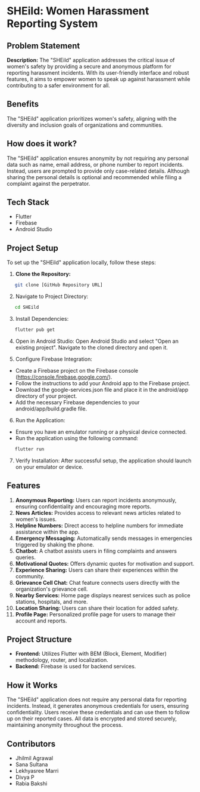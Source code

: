 # SHEild: Women Harassment Reporting System

## Problem Statement

**Description:**
The "SHEild" application addresses the critical issue of women's safety by providing a secure and anonymous platform for reporting harassment incidents. With its user-friendly interface and robust features, it aims to empower women to speak up against harassment while contributing to a safer environment for all.

## Benefits

The "SHEild" application prioritizes women's safety, aligning with the diversity and inclusion goals of organizations and communities.

## How does it work?

The "SHEild" application ensures anonymity by not requiring any personal data such as name, email address, or phone number to report incidents. Instead, users are prompted to provide only case-related details. Although sharing the personal details is optional and recommended while filing a complaint against the perpetrator.


## Tech Stack

- Flutter
- Firebase
- Android Studio

## Project Setup

To set up the "SHEild" application locally, follow these steps:

1. **Clone the Repository:**
```bash
   git clone [GitHub Repository URL]
```
2. Navigate to Project Directory:

```bash
   cd SHEild
```
3. Install Dependencies:
```bash
   flutter pub get
```
4. Open in Android Studio:
Open Android Studio and select "Open an existing project". Navigate to the cloned directory and open it.

5. Configure Firebase Integration:

- Create a Firebase project on the Firebase console (https://console.firebase.google.com/).
- Follow the instructions to add your Android app to the Firebase project.
- Download the google-services.json file and place it in the android/app directory of your project.
- Add the necessary Firebase dependencies to your android/app/build.gradle file.
6. Run the Application:

- Ensure you have an emulator running or a physical device connected.
- Run the application using the following command:
```bash
   flutter run
```

7. Verify Installation:
After successful setup, the application should launch on your emulator or device.


## Features

1. **Anonymous Reporting:** Users can report incidents anonymously, ensuring confidentiality and encouraging more reports.
2. **News Articles:** Provides access to relevant news articles related to women's issues.
3. **Helpline Numbers:** Direct access to helpline numbers for immediate assistance within the app.
4. **Emergency Messaging:** Automatically sends messages in emergencies triggered by shaking the phone.
5. **Chatbot:** A chatbot assists users in filing complaints and answers queries.
6. **Motivational Quotes:** Offers dynamic quotes for motivation and support.
7. **Experience Sharing:** Users can share their experiences within the community.
8. **Grievance Cell Chat:** Chat feature connects users directly with the organization's grievance cell.
9. **Nearby Services:** Home page displays nearest services such as police stations, hospitals, and more.
10. **Location Sharing:** Users can share their location for added safety.
11. **Profile Page:** Personalized profile page for users to manage their account and reports.

## Project Structure

- **Frontend:** Utilizes Flutter with BEM (Block, Element, Modifier) methodology, router, and localization.
- **Backend:** Firebase is used for backend services.

## How it Works

The "SHEild" application does not require any personal data for reporting incidents. Instead, it generates anonymous credentials for users, ensuring confidentiality. Users receive these credentials and can use them to follow up on their reported cases. All data is encrypted and stored securely, maintaining anonymity throughout the process.

## Contributors

- Jhilmil Agrawal
- Sana Sultana
- Lekhyasree Marri
- Divya P
- Rabia Bakshi


